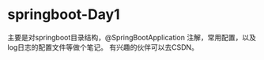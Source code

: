 # springboot-Day1
主要是对springboot目录结构，@SpringBootApplication 注解，常用配置，以及log日志的配置文件等做个笔记。
有兴趣的伙伴可以去CSDN。
